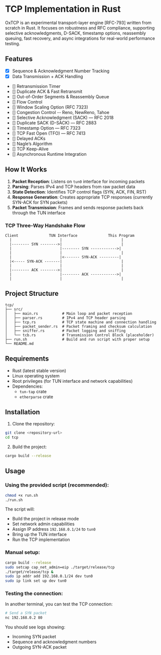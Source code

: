 # TCP Implementation in Rust

OxTCP is an experimental transport-layer engine [RFC-793] written from scratch in Rust. It focuses on robustness and RFC compliance, supporting selective acknowledgments, D-SACK, timestamp options, reassembly queuing, fast recovery, and async integrations for real-world performance testing.

## Features
- [x] Sequence & Acknowledgment Number Tracking
- [x] Data Transmission + ACK Handling
- [] Retransmission Timer
- [] Duplicate ACK & Fast Retransmit
- [] Out-of-Order Segments & Reassembly Queue
- [] Flow Control
- [] Window Scaling Option (RFC 7323)
- [] Congestion Control -- Reno, NewReno, Tahoe
- [] Selective Acknowledgment (SACK) — RFC 2018
- [] Duplicate SACK (D-SACK) — RFC 2883
- [] Timestamp Option — RFC 7323
- [] TCP Fast Open (TFO) — RFC 7413
- [] Delayed ACKs
- [] Nagle’s Algorithm
- [] TCP Keep-Alive
- [] Asynchronous Runtime Integration


## How It Works

1. **Packet Reception**: Listens on `tun0` interface for incoming packets
2. **Parsing**: Parses IPv4 and TCP headers from raw packet data
3. **State Detection**: Identifies TCP control flags (SYN, ACK, FIN, RST)
4. **Response Generation**: Creates appropriate TCP responses (currently SYN-ACK for SYN packets)
5. **Packet Transmission**: Frames and sends response packets back through the TUN interface

### TCP Three-Way Handshake Flow

```
Client              TUN Interface              This Program
  |                      |                           |
  |-------- SYN -------->|                           |
  |                      |-------- SYN ------------>|
  |                      |                           |
  |                      |<------- SYN-ACK ---------|
  |<----- SYN-ACK -------|                           |
  |                      |                           |
  |-------- ACK -------->|                           |
  |                      |-------- ACK ------------>|
  |                      |                           |
```

## Project Structure

```
tcp/
├── src/
│   ├── main.rs           # Main loop and packet reception
│   ├── parser.rs         # IPv4 and TCP header parsing
│   ├── tcp.rs            # TCP state machine and connection handling
│   ├── packet_sender.rs  # Packet framing and checksum calculation
│   ├── sniffer.rs        # Packet logging and sniffing
│   └── tcb.rs            # Transmission Control Block (placeholder)
├── run.sh                # Build and run script with proper setup
└── README.md
```

## Requirements

- Rust (latest stable version)
- Linux operating system
- Root privileges (for TUN interface and network capabilities)
- Dependencies:
  - `tun-tap` crate
  - `etherparse` crate

## Installation

1. Clone the repository:
```bash
git clone <repository-url>
cd tcp
```

2. Build the project:
```bash
cargo build --release
```

## Usage

### Using the provided script (recommended):

```bash
chmod +x run.sh
./run.sh
```

The script will:
- Build the project in release mode
- Set network admin capabilities
- Assign IP address `192.168.0.1/24` to `tun0`
- Bring up the TUN interface
- Run the TCP implementation

### Manual setup:

```bash
cargo build --release
sudo setcap cap_net_admin=eip ./target/release/tcp
./target/release/tcp &
sudo ip addr add 192.168.0.1/24 dev tun0
sudo ip link set up dev tun0
```

### Testing the connection:

In another terminal, you can test the TCP connection:

```bash
# Send a SYN packet
nc 192.168.0.2 80
```

You should see logs showing:
- Incoming SYN packet
- Sequence and acknowledgment numbers
- Outgoing SYN-ACK packet
